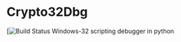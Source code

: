 # Crypto32Dbg
[![Build Status](https://travis-ci.com/ramAdam/win32-scripting-debugger.svg?branch=master)
Windows-32 scripting debugger in python
